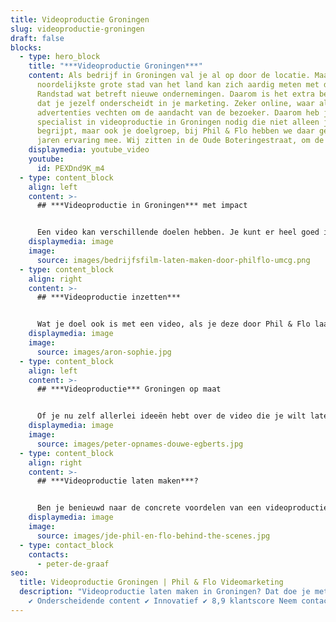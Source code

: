 ```yaml
---
title: Videoproductie Groningen
slug: videoproductie-groningen
draft: false
blocks:
  - type: hero_block
    title: "***Videoproductie Groningen***"
    content: Als bedrijf in Groningen val je al op door de locatie. Maar deze
      noordelijkste grote stad van het land kan zich aardig meten met de
      Randstad wat betreft nieuwe ondernemingen. Daarom is het extra belangrijk
      dat je jezelf onderscheidt in je marketing. Zeker online, waar allerlei
      advertenties vechten om de aandacht van de bezoeker. Daarom heb je een
      specialist in videoproductie in Groningen nodig die niet alleen jou
      begrijpt, maar ook je doelgroep, bij Phil & Flo hebben we daar gelukkig
      jaren ervaring mee. Wij zitten in de Oude Boteringestraat, om de hoek dus.
    displaymedia: youtube_video
    youtube:
      id: PEXDnd9K_m4
  - type: content_block
    align: left
    content: >-
      ## ***Videoproductie in Groningen*** met impact


      Een video kan verschillende doelen hebben. Je kunt er heel goed iets mee uitleggen, maar ook mensen informeren of overtuigen. Dat komt door het verhalende karakter en door de aansprekende elementen: bewegend beeld en geluid. Met sfeervolle camerabeelden, creatieve [animaties](https://www.philenflo.nl/oplossingen/animatie-laten-maken/) en een prettig achtergrondmuziekje zal je doelgroep met plezier kijken naar jouw video.
    displaymedia: image
    image:
      source: images/bedrijfsfilm-laten-maken-door-philflo-umcg.png
  - type: content_block
    align: right
    content: >-
      ## ***Videoproductie inzetten***


      Wat je doel ook is met een video, als je deze door Phil & Flo laat produceren, ben je verzekerd van een eindresultaat van topkwaliteit. Deze kun je op allerlei manieren gebruiken: plaats een [bedrijfsfilm](https://www.philenflo.nl/bedrijfsfilm-laten-maken/) bijvoorbeeld op een vaste plaats op je website, zodat potentiële klanten en/of werknemers hier altijd kennis met je kunnen maken. Of werk aan een uitgekiende marketingstrategie op social media met speciaal gemaakte [productfilmpjes](https://www.philenflo.nl/3d-productvideo/). Wat je ook doet, wij helpen je van begin tot eind.
    displaymedia: image
    image:
      source: images/aron-sophie.jpg
  - type: content_block
    align: left
    content: >-
      ## ***Videoproductie*** Groningen op maat


      Of je nu zelf allerlei ideeën hebt over de video die je wilt laten maken, of het concept liever door ons wilt laten uitdenken: bij Phil & Flo staan we voor je klaar. Wij begeleiden je bij alle stappen, van eerste conceptontwikkeling tot het inzetten van je video in marketingcampagnes. We hebben namelijk ook het nodige verstand (sinds 2009, toen nog onder de naam FreshTV ;) ) van online strategieën. Zo voorkomen we dat je doelgroep de boodschap mist. Kom gerust langs op ons kantoor in de Oude Boteringestraat 71, voor videoproductie in Groningen om kennis te maken.
    displaymedia: image
    image:
      source: images/peter-opnames-douwe-egberts.jpg
  - type: content_block
    align: right
    content: >-
      ## ***Videoproductie laten maken***?


      Ben je benieuwd naar de concrete voordelen van een videoproductie? Wij vertellen je er graag alles over in een persoonlijk gesprek. Of wil je graag meer weten over de mogelijkheden en kansen van [videomarketing](https://www.philenflo.nl/oplossingen/videomarketing/)? Ook daarvoor ben je bij ons aan het juiste adres. We hebben ruime ervaring met het maken van [virtuele tours](https://www.philenflo.nl/virtuele-tour/), animaties, [bedrijfsfilms](https://www.philenflo.nl/bedrijfsvideo/), video’s voor [employer branding](https://www.philenflo.nl/oplossingen/employer-branding/) en [explanimations](https://www.philenflo.nl/explanimation-laten-maken/), om maar eens wat te noemen. Bel nu vrijblijvend met onze experts op 085 - 273 8331
    displaymedia: image
    image:
      source: images/jde-phil-en-flo-behind-the-scenes.jpg
  - type: contact_block
    contacts:
      - peter-de-graaf
seo:
  title: Videoproductie Groningen | Phil & Flo Videomarketing
  description: "Videoproductie laten maken in Groningen? Dat doe je met Phil & Flo
    ✔ Onderscheidende content ✔ Innovatief ✔ 8,9 klantscore Neem contact op. "
---
```

